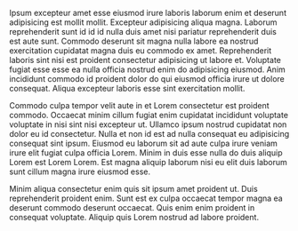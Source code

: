 Ipsum excepteur amet esse eiusmod irure laboris laborum enim et deserunt adipisicing est mollit mollit. Excepteur adipisicing aliqua magna. Laborum reprehenderit sunt id id id nulla duis amet nisi pariatur reprehenderit duis est aute sunt. Commodo deserunt sit magna nulla labore ea nostrud exercitation cupidatat magna duis eu commodo ex amet. Reprehenderit laboris sint nisi est proident consectetur adipisicing ut labore et. Voluptate fugiat esse esse ea nulla officia nostrud enim do adipisicing eiusmod. Anim incididunt commodo id proident dolor do qui eiusmod officia irure ut dolore consequat. Aliqua excepteur laboris esse sint exercitation mollit.

Commodo culpa tempor velit aute in et Lorem consectetur est proident commodo. Occaecat minim cillum fugiat enim cupidatat incididunt voluptate voluptate in nisi sint nisi excepteur ut. Ullamco ipsum nostrud cupidatat non dolor eu id consectetur. Nulla et non id est ad nulla consequat eu adipisicing consequat sint ipsum. Eiusmod eu laborum sit ad aute culpa irure veniam irure elit fugiat culpa officia Lorem. Minim in duis esse nulla do duis aliquip Lorem est Lorem Lorem. Est magna aliquip laborum nisi eu elit duis laborum sunt cillum magna irure eiusmod esse.

Minim aliqua consectetur enim quis sit ipsum amet proident ut. Duis reprehenderit proident enim. Sunt est ex culpa occaecat tempor magna ea deserunt commodo deserunt occaecat. Quis enim enim proident in consequat voluptate. Aliquip quis Lorem nostrud ad labore proident.